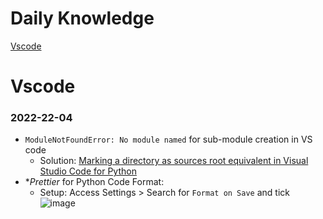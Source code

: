 # Daily Knowledge
[Vscode](#vscode)

# Vscode
### 2022-22-04
- `ModuleNotFoundError: No module named` for sub-module creation in VS code
  - Solution: [Marking a directory as sources root equivalent in Visual Studio Code for Python](https://www.qualityology.com/tech/marking-a-folder-as-sources-root-equivalent-in-visual-studio-code-for-python/)
- **Prettier* for Python Code Format: 
  - Setup: Access Settings > Search for `Format on Save` and tick
![image](https://user-images.githubusercontent.com/64508435/164869096-6ef10d69-5f8b-4c85-9f5c-449592404110.png)
